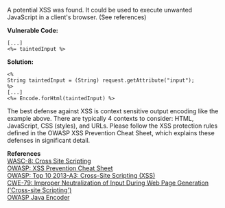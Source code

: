  A potential XSS was found. It could be used to execute unwanted JavaScript in a client's browser. (See references)

**Vulnerable Code:**

```
[...]
<%= taintedInput %>
```

**Solution:**

```
<%
String taintedInput = (String) request.getAttribute("input");
%>
[...]
<%= Encode.forHtml(taintedInput) %>
```

The best defense against XSS is context sensitive output encoding like the example above. There are typically 4 contexts to consider: HTML, JavaScript, CSS (styles), and URLs. Please follow the XSS protection rules defined in the OWASP XSS Prevention Cheat Sheet, which explains these defenses in significant detail.

  

**References**  
[WASC-8: Cross Site Scripting](http://projects.webappsec.org/w/page/13246920/Cross%20Site%20Scripting)  
[OWASP: XSS Prevention Cheat Sheet](https://www.owasp.org/index.php/XSS_%28Cross_Site_Scripting%29_Prevention_Cheat_Sheet)  
[OWASP: Top 10 2013-A3: Cross-Site Scripting (XSS)](https://www.owasp.org/index.php/Top_10_2013-A3-Cross-Site_Scripting_%28XSS%29)  
[CWE-79: Improper Neutralization of Input During Web Page Generation ('Cross-site Scripting')](http://cwe.mitre.org/data/definitions/79.html)  
[OWASP Java Encoder](https://code.google.com/p/owasp-java-encoder/)

 